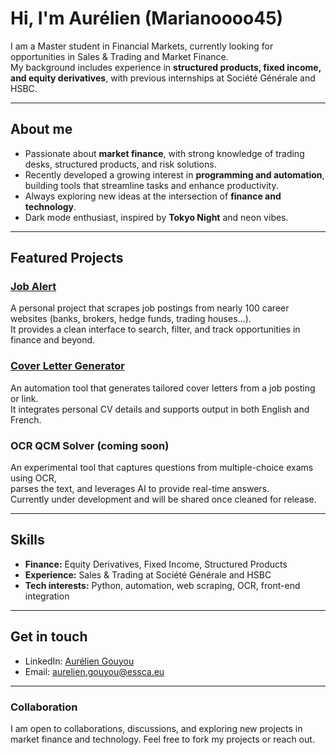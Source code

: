 # Hi, I'm Aurélien (Marianoooo45)

I am a Master student in Financial Markets, currently looking for opportunities in Sales & Trading and Market Finance.  
My background includes experience in **structured products, fixed income, and equity derivatives**, with previous internships at Société Générale and HSBC.

---

## About me
- Passionate about **market finance**, with strong knowledge of trading desks, structured products, and risk solutions.  
- Recently developed a growing interest in **programming and automation**, building tools that streamline tasks and enhance productivity.  
- Always exploring new ideas at the intersection of **finance and technology**.  
- Dark mode enthusiast, inspired by **Tokyo Night** and neon vibes.  

---

## Featured Projects
### [Job Alert](https://job-alert-eta.vercel.app)
A personal project that scrapes job postings from nearly 100 career websites (banks, brokers, hedge funds, trading houses...).  
It provides a clean interface to search, filter, and track opportunities in finance and beyond.

### [Cover Letter Generator](https://github.com/Marianoooo45/bank_cover_letter_generator)
An automation tool that generates tailored cover letters from a job posting or link.  
It integrates personal CV details and supports output in both English and French.

### OCR QCM Solver (coming soon)
An experimental tool that captures questions from multiple-choice exams using OCR,  
parses the text, and leverages AI to provide real-time answers.  
Currently under development and will be shared once cleaned for release.

---

## Skills
- **Finance:** Equity Derivatives, Fixed Income, Structured Products  
- **Experience:** Sales & Trading at Société Générale and HSBC  
- **Tech interests:** Python, automation, web scraping, OCR, front-end integration

---

## Get in touch
- LinkedIn: [Aurélien Gouyou](https://www.linkedin.com/in/aur%C3%A9lien-gouyou-8606bb180/)  
- Email: [aurelien.gouyou@essca.eu](mailto:aurelien.gouyou@essca.eu)

---

### Collaboration
I am open to collaborations, discussions, and exploring new projects in market finance and technology. Feel free to fork my projects or reach out.
